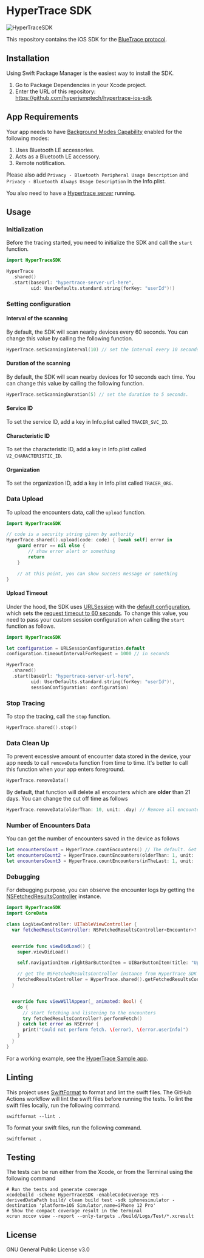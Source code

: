 # HyperTrace SDK

![HyperTraceSDK](https://github.com/hyperjumptech/hypertrace-ios-sdk/actions/workflows/test.yml/badge.svg)

This repository contains the iOS SDK for the [BlueTrace protocol](https://bluetrace.io/static/bluetrace_whitepaper-938063656596c104632def383eb33b3c.pdf).

## Installation

Using Swift Package Manager is the easiest way to install the SDK.

1. Go to Package Dependencies in your Xcode project.
2. Enter the URL of this repository: https://github.com/hyperjumptech/hypertrace-ios-sdk

## App Requirements

Your app needs to have [Background Modes Capability](https://developer.apple.com/documentation/xcode/configuring-background-execution-modes) enabled for the following modes:

1. Uses Bluetooth LE accessories.
2. Acts as a Bluetooth LE accessory.
3. Remote notification.

Please also add `Privacy - Bluetooth Peripheral Usage Description` and `Privacy - Bluetooth Always Usage Description` in the Info.plist.

You also need to have a [Hypertrace server](https://github.com/hyperjumptech/hypertrace) running.

## Usage

### Initialization

Before the tracing started, you need to initialize the SDK and call the `start` function.

```swift
import HyperTraceSDK

HyperTrace
  .shared()
  .start(baseUrl: "hypertrace-server-url-here",
         uid: UserDefaults.standard.string(forKey: "userId")!)
```

### Setting configuration

#### Interval of the scanning

By default, the SDK will scan nearby devices every 60 seconds. You can change this value by calling the following function.

```swift
HyperTrace.setScanningInterval(10) // set the interval every 10 seconds.
```

#### Duration of the scanning

By default, the SDK will scan nearby devices for 10 seconds each time. You can change this value by calling the following function.

```swift
HyperTrace.setScanningDuration(5) // set the duration to 5 seconds.
```

#### Service ID

To set the service ID, add a key in Info.plist called `TRACER_SVC_ID`.

#### Characteristic ID

To set the characteristic ID, add a key in Info.plist called `V2_CHARACTERISTIC_ID`.

#### Organization

To set the organization ID, add a key in Info.plist called `TRACER_ORG`.

### Data Upload

To upload the encounters data, call the `upload` function.

```swift
import HyperTraceSDK

// code is a security string given by authority
HyperTrace.shared().upload(code: code) { [weak self] error in
    guard error == nil else {
        // show error alert or something
        return
    }

    // at this point, you can show success message or something
}
```

#### Upload Timeout

Under the hood, the SDK uses [URLSession](https://developer.apple.com/documentation/foundation/urlsession) with the [default configuration](https://developer.apple.com/documentation/foundation/urlsessionconfiguration), which sets the [request timeout to 60 seconds](https://developer.apple.com/documentation/foundation/urlsessionconfiguration/1408259-timeoutintervalforrequest). To change this value, you need to pass your custom session configuration when calling the `start` function as follows.

```swift
import HyperTraceSDK

let configuration = URLSessionConfiguration.default
configuration.timeoutIntervalForRequest = 1000 // in seconds

HyperTrace
  .shared()
  .start(baseUrl: "hypertrace-server-url-here",
         uid: UserDefaults.standard.string(forKey: "userId")!,
         sessionConfiguration: configuration)
```

### Stop Tracing

To stop the tracing, call the `stop` function.

```swift
HyperTrace.shared().stop()
```

### Data Clean Up

To prevent excessive amount of encounter data stored in the device, your app needs to call `removeData` function from time to time. It's better to call this function when your app enters foreground.

```swift
HyperTrace.removeData()
```

By default, that function will delete all encounters which are **older** than 21 days. You can change the cut off time as follows

```swift
HyperTrace.removeData(olderThan: 10, unit: .day) // Remove all encounters which are older than 10 days ago
```

### Number of Encounters Data

You can get the number of encounters saved in the device as follows

```swift
let encountersCount = HyperTrace.countEncounters() // The default. Get the number of all encounters which are older than 21 days ago
let encountersCount2 = HyperTrace.countEncounters(olderThan: 1, unit: .minute) // Get the number of all encounters which are older than 1 minute ago
let encountersCount3 = HyperTrace.countEncounters(inTheLast: 1, unit: .minute) // Get the number of all encounters in the last 1 minute
```

### Debugging

For debugging purpose, you can observe the encounter logs by getting the [NSFetchedResultsController](https://developer.apple.com/documentation/coredata/nsfetchedresultscontroller) instance.

```swift
import HyperTraceSDK
import CoreData

class LogViewController: UITableViewController {
  var fetchedResultsController: NSFetchedResultsController<Encounter>?


  override func viewDidLoad() {
    super.viewDidLoad()

    self.navigationItem.rightBarButtonItem = UIBarButtonItem(title: "Upload", style: .plain, target: self, action: #selector(addTapped))

    // get the NSFetchedResultsController instance from HyperTrace SDK
    fetchedResultsController = HyperTrace.shared().getFetchedResultsController(delegate: self)
  }


  override func viewWillAppear(_ animated: Bool) {
    do {
      // start fetching and listening to the encounters
      try fetchedResultsController?.performFetch()
    } catch let error as NSError {
      print("Could not perform fetch. \(error), \(error.userInfo)")
    }
  }
}
```

For a working example, see the [HyperTrace Sample app](https://github.com/hyperjumptech/hypertrace-ios-sdk-sample).

## Linting

This project uses [SwiftFormat](https://github.com/nicklockwood/SwiftFormat) to format and lint the swift files. The GitHub Actions workflow will lint the swift files before running the tests. To lint the swift files locally, run the following command.

```shell
swiftformat --lint .
```

To format your swift files, run the following command.

```shell
swiftformat .
```

## Testing

The tests can be run either from the Xcode, or from the Terminal using the following command

```shell
# Run the tests and generate coverage
xcodebuild -scheme HyperTraceSDK -enableCodeCoverage YES -derivedDataPath build/ clean build test -sdk iphonesimulator -destination 'platform=iOS Simulator,name=iPhone 12 Pro'
# Show the compact coverage result in the terminal
xcrun xccov view --report --only-targets ./build/Logs/Test/*.xcresult
```

## License

GNU General Public License v3.0
